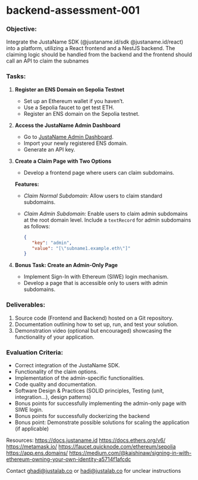 # backend-assessment-001

### Objective:

Integrate the JustaName SDK (@justaname.id/sdk @justaname.id/react) into a platform, utilizing a React frontend and a NestJS backend. The claiming logic should be handled from the backend and the frontend should call an API to claim the subnames

### Tasks:

1. **Register an ENS Domain on Sepolia Testnet**
    - Set up an Ethereum wallet if you haven’t.
    - Use a Sepolia faucet to get test ETH.
    - Register an ENS domain on the Sepolia testnet.
2. **Access the JustaName Admin Dashboard**
    - Go to [JustaName Admin Dashboard](https://dashboard.justaname.id/).
    - Import your newly registered ENS domain.
    - Generate an API key.
3. **Create a Claim Page with Two Options**
    - Develop a frontend page where users can claim subdomains.
    
    **Features:**
    
    - *Claim Normal Subdomain:* Allow users to claim standard subdomains.
    - *Claim Admin Subdomain:* Enable users to claim admin subdomains at the root domain level. Include a `textRecord` for admin subdomains as follows:
        
        ```json
        {
           "key": "admin",
           "value": "[\"subname1.example.eth\"]"
        }
        ```
        
    
4. **Bonus Task: Create an Admin-Only Page**
    - Implement Sign-In with Ethereum (SIWE) login mechanism.
    - Develop a page that is accessible only to users with admin subdomains.

### Deliverables:

1. Source code (Frontend and Backend) hosted on a Git repository.
2. Documentation outlining how to set up, run, and test your solution.
3. Demonstration video (optional but encouraged) showcasing the functionality of your application.

### Evaluation Criteria:

- Correct integration of the JustaName SDK.
- Functionality of the claim options.
- Implementation of the admin-specific functionalities.
- Code quality and documentation.
- Software Design & Practices (SOLID principles, Testing (unit, integration…), design patterns)
- Bonus points for successfully implementing the admin-only page with SIWE login.
- Bonus points for successfully dockerizing the backend
- Bonus point: Demonstrate possible solutions for scaling the application (if applicable)

Resources:
https://docs.justaname.id
https://docs.ethers.org/v6/
https://metamask.io/
https://faucet.quicknode.com/ethereum/sepolia
https://app.ens.domains/
https://medium.com/@kaishinaw/signing-in-with-ethereum-owning-your-own-identity-a5714f1afcdc


Contact [ghadi@justalab.co](mailto:ghadi@justalab.co) or hadi@justalab.co for unclear instructions
